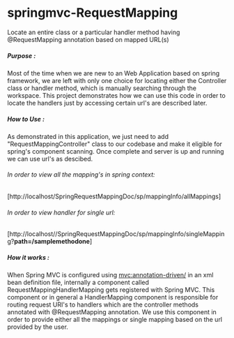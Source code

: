 # springmvc-RequestMapping
Locate an entire class or a particular handler method having @RequestMapping annotation based on mapped URL(s)

##### Purpose : 
Most of the time when we are new to an Web Application based on spring framework, we are left with only one choice for locating either the Controller class or handler method, which is manually searching through the workspace. This project demonstrates how we can use this code in order to locate the handlers just by accessing certain url's are described later.

##### How to Use : 

As demonstrated in this application, we just need to add "RequestMappingController" class to our codebase and make it eligible for spring's component scanning.
Once complete and server is up and running we can use url's as descibed.

###### In order to view all the mapping's in spring context:
[http://localhost/SpringRequestMappingDoc/sp/mappingInfo/allMappings]

###### In order to view handler for single url:
[http://localhost//SpringRequestMappingDoc/sp/mappingInfo/singleMapping?**path=/samplemethodone**]

##### How it works :

When Spring MVC is configured using <mvc:annotation-driven/> in an xml bean definition file, internally a component called RequestMappingHandlerMapping gets registered with Spring MVC. This component or in general a HandlerMapping component is responsible for routing request URI's to handlers which are the controller methods annotated with @RequestMapping annotation. We use this component in order to provide either all the mappings or single mapping based on the url provided by the user.

